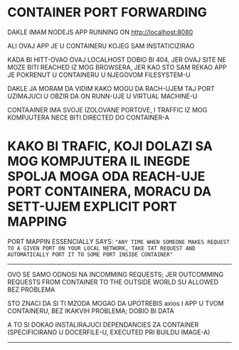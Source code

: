 # CONTAINER PORT FORWARDING

DAKLE IMAM NODEJS APP RUNNING ON <http://localhost:8080>

ALI OVAJ APP JE U CONTAINERU KOJEG SAM INSTATICIZIRAO

KADA BI HITT-OVAO OVAJ LOCALHOST DOBIO BI 404, JER OVAJ SITE NE MOZE BITI REACHED IZ MOG BROWSERA, JER KAO STO SAM REKAO APP JE POKRENUT U CONTAINERU U NJEGOVOM FILESYSTEM-U

DAKLE JA MORAM DA VIDIM KAKO MOGU DA RACH-UJEM TAJ PORT UZIMAJUCI U OBZIR DA ON RUNN-UJE U VIRTUAL MACHINE-U

CONTAAINER IMA SVOJE IZOLOVANE PORTOVE, I TRAFFIC IZ MOG KOMPJUTERA NECE BITI DIRECTED DO CONTAINER-A

# KAKO BI TRAFIC, KOJI DOLAZI SA MOG KOMPJUTERA IL INEGDE SPOLJA MOGA ODA REACH-UJE PORT CONTAINERA, MORACU DA SETT-UJEM EXPLICIT PORT MAPPING

PORT MAPPIN ESSENCIALLY SAYS: `"ANY TIME WHEN SOMEONE MAKES REQUEST TO A GIVEN PORT ON YOUR LOCAL NETWORK, TAKE TAT REQUEST AND AUTOMATICALLY PORT IT TO SOME PORT INSIDE CONTAINER"`

***

OVO SE SAMO ODNOSI NA INCOMMING REQUESTS; JER OUTCOMMING REQUESTS FROM CONTAINER TO THE OUTSIDE WORLD SU ALLOWED BEZ PROBLEMA

STO ZNACI DA SI TI MZODA MOGAO DA UPOTREBIS axios I APP U TVOM CONTAINERU, BEZ IKAKVIH PROBLEMA; DOBIO BI DATA

A TO SI DOKAO INSTALIRAJUCI DEPENDANCIES ZA CONTAINER (SPECIFICIRANO U DOCERFILE-U, EXECUTED PRI BUILDU IMAGE-A)

***

